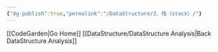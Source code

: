 ```yaml
---
{"dg-publish":true,"permalink":"/DataStructure/3、栈（stack）/"}
---
```


[[CodeGarden\|Go Home]]
[[DataStructure/DataStructure Analysis\|Back DataStructure Analysis]]
